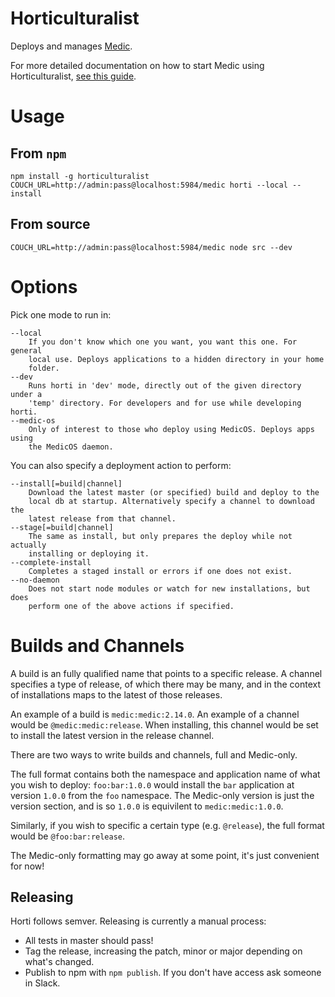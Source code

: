 Horticulturalist
================

Deploys and manages [Medic](https://github.com/medic/medic).

For more detailed documentation on how to start Medic using Horticulturalist, [see this guide](https://github.com/medic/medic#deploy-locally-using-horticulturalist-beta).

# Usage

## From `npm`

    npm install -g horticulturalist
    COUCH_URL=http://admin:pass@localhost:5984/medic horti --local --install

## From source

	COUCH_URL=http://admin:pass@localhost:5984/medic node src --dev

# Options

Pick one mode to run in:

    --local
        If you don't know which one you want, you want this one. For general
        local use. Deploys applications to a hidden directory in your home
        folder.
    --dev
        Runs horti in 'dev' mode, directly out of the given directory under a
        'temp' directory. For developers and for use while developing horti.
    --medic-os
        Only of interest to those who deploy using MedicOS. Deploys apps using
        the MedicOS daemon.

You can also specify a deployment action to perform:

    --install[=build|channel]
        Download the latest master (or specified) build and deploy to the
        local db at startup. Alternatively specify a channel to download the
        latest release from that channel.
    --stage[=build|channel]
        The same as install, but only prepares the deploy while not actually 
        installing or deploying it.
    --complete-install
        Completes a staged install or errors if one does not exist.
    --no-daemon
        Does not start node modules or watch for new installations, but does 
        perform one of the above actions if specified.


# Builds and Channels

A build is an fully qualified name that points to a specific release. A channel specifies a type of release, of which there may be many, and in the context of installations maps to the latest of those releases.

An example of a build is `medic:medic:2.14.0`. An example of a channel would be `@medic:medic:release`. When installing, this channel would be set to install the latest version in the release channel.

There are two ways to write builds and channels, full and Medic-only.

The full format contains both the namespace and application name of what you wish to deploy: `foo:bar:1.0.0` would install the `bar` application at version `1.0.0` from the `foo` namespace. The Medic-only version is just the version section, and is so `1.0.0` is equivilent to `medic:medic:1.0.0`.

Similarly, if you wish to specific a certain type (e.g. `@release`), the full format would be `@foo:bar:release`.

The Medic-only formatting may go away at some point, it's just convenient for now!

## Releasing

Horti follows semver. Releasing is currently a manual process:
 - All tests in master should pass!
 - Tag the release, increasing the patch, minor or major depending on what's changed.
 - Publish to npm with `npm publish`. If you don't have access ask someone in Slack.
